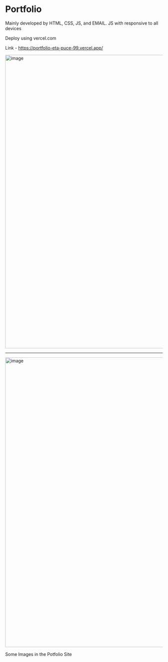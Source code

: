 # Portfolio

Mainly developed by HTML, CSS, JS, and EMAIL. JS with responsive to all devices 

Deploy using vercel.com 

Link - https://portfolio-eta-puce-99.vercel.app/


<img width="1919" height="937" alt="image" src="https://github.com/user-attachments/assets/3955a5ee-b2ef-47ca-b4a5-19df5d24f0ad" />

------------------------------------------------------------------------------------------------

<img width="1919" height="925" alt="image" src="https://github.com/user-attachments/assets/d489a77b-4ac2-4f69-8cb2-4306d3b9a368" />


Some Images in the Potfolio Site
